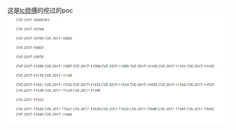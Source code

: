 这是[lc师傅](https://github.com/lcatro/My_PoC)的挖过的poc 
![图片](https://github.com/Akamei/task/blob/master/img/cve.png)
